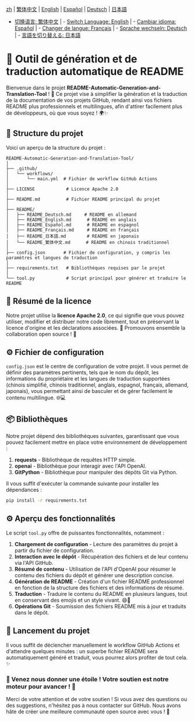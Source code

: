 [zh](/README.md) | [繁体中文](/README/README_zh-TW.md) | [English](/README/README_en.md) | [Español](/README/README_es.md) | [Deutsch](/README/README_de.md) | [日本語](/README/README_ja.md)

- [切换语言: 繁体中文](/README/README_繁体中文.md) | - [Switch Language: English](/README/README_English.md) | - [Cambiar idioma: Español](/README/README_Español.md) | - [Changer de langue: Français](/README/README_Français.md) | - [Sprache wechseln: Deutsch](/README/README_Deutsch.md) | - [言語を切り替える: 日本語](/README/README_日本語.md)

# 🤖 Outil de génération et de traduction automatique de README

Bienvenue dans le projet **README-Automatic-Generation-and-Translation-Tool** ! 🎉 Ce projet vise à simplifier la génération et la traduction de la documentation de vos projets GitHub, rendant ainsi vos fichiers README plus professionnels et multilingues, afin d'attirer facilement plus de développeurs, où que vous soyez ! 🌍✨

## 🚀 Structure du projet

Voici un aperçu de la structure du projet :

```
README-Automatic-Generation-and-Translation-Tool/
│
├── .github/
│   └── workflows/
│       └── main.yml  # Fichier de workflow GitHub Actions
│
├── LICENSE            # Licence Apache 2.0
│
├── README.md          # Fichier README principal du projet
│
├── README/
│   ├── README_Deutsch.md     # README en allemand 
│   ├── README_English.md      # README en anglais 
│   ├── README_Español.md      # README en espagnol 
│   ├── README_Français.md     # README en français 
│   ├── README_日本語.md        # README en japonais 
│   └── README_繁体中文.md      # README en chinois traditionnel 
│
├── config.json       # Fichier de configuration, y compris les paramètres et langues de traduction
│
├── requirements.txt   # Bibliothèques requises par le projet
│
└── tool.py            # Script principal pour générer et traduire le README
```

## 📜 Résumé de la licence

Notre projet utilise la **licence Apache 2.0**, ce qui signifie que vous pouvez utiliser, modifier et distribuer notre code librement, tout en préservant la licence d'origine et les déclarations associées. 📝 Promouvons ensemble la collaboration open source ! 💪

## ⚙️ Fichier de configuration

`config.json` est le centre de configuration de votre projet. Il vous permet de définir des paramètres pertinents, tels que le nom du dépôt, les informations du propriétaire et les langues de traduction supportées (chinois simplifié, chinois traditionnel, anglais, espagnol, français, allemand, japonais), vous permettant ainsi de basculer et de gérer facilement le contenu multilingue. 🌐💻

## 📦 Bibliothèques

Notre projet dépend des bibliothèques suivantes, garantissant que vous pouvez facilement mettre en place votre environnement de développement :

1. **requests** - Bibliothèque de requêtes HTTP simple.
2. **openai** - Bibliothèque pour interagir avec l'API OpenAI.
3. **GitPython** - Bibliothèque pour manipuler des dépôts Git via Python.

Il vous suffit d'exécuter la commande suivante pour installer les dépendances :

```bash
pip install -r requirements.txt
```

## ⚙️ Aperçu des fonctionnalités

Le script `tool.py` offre de puissantes fonctionnalités, notamment :

1. **Chargement de configuration** - Lecture des paramètres du projet à partir du fichier de configuration.
2. **Interaction avec le dépôt** - Récupération des fichiers et de leur contenu via l'API GitHub.
3. **Résumé de contenu** - Utilisation de l'API d'OpenAI pour résumer le contenu des fichiers du dépôt et générer une description concise.
4. **Génération de README** - Création d'un fichier README professionnel en fonction de la structure des fichiers et des informations de résumé.
5. **Traduction** - Traduire le contenu du README en plusieurs langues, tout en conservant des emojis et un style vivant. 😄🎨
6. **Opérations Git** - Soumission des fichiers README mis à jour et traduits dans le dépôt.

## 🚀 Lancement du projet

Il vous suffit de déclencher manuellement le workflow GitHub Actions et d'attendre quelques minutes : un superbe fichier README sera automatiquement généré et traduit, vous pourrez alors profiter de tout cela. ✨

### 🌟 Venez nous donner une étoile ! Votre soutien est notre moteur pour avancer ! 💖

Merci de votre attention et de votre soutien ! Si vous avez des questions ou des suggestions, n'hésitez pas à nous contacter sur GitHub. Nous avons hâte de créer une meilleure communauté open source avec vous ! 🤝
